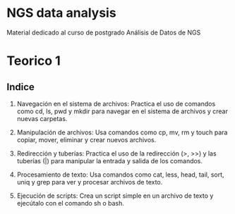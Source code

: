 # NGS data analysis 
Material dedicado al curso de postgrado Análisis de Datos de NGS

# Teorico 1  
## Indice 

1. Navegación en el sistema de archivos: Practica el uso de comandos como cd, ls, pwd y mkdir para navegar en el sistema de archivos y crear nuevas carpetas.

2. Manipulación de archivos: Usa comandos como cp, mv, rm y touch para copiar, mover, eliminar y crear nuevos archivos.

3. Redirección y tuberías: Practica el uso de la redirección (>, >>) y las tuberías (|) para manipular la entrada y salida de los comandos.

4. Procesamiento de texto: Usa comandos como cat, less, head, tail, sort, uniq y grep para ver y procesar archivos de texto.

5. Ejecución de scripts: Crea un script simple en un archivo de texto y ejecútalo con el comando sh o bash.
